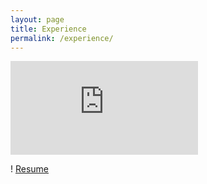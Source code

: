 ```yaml
---
layout: page
title: Experience
permalink: /experience/
---
```


![Resume](https://file:///C:/Users/Kailee/Downloads/resumekzing%20bio.pdf)

! [Resume](file:///C:/Users/Kailee/Downloads/resumekzing%20bio.pdf)

